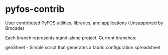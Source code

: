 # pyfos-contrib
User contributed PyFOS utilities, libraries, and applications (Unsupported by Brocade)

Each branch represents stand-alone project.  Current branches:

genSheet - Simple script that generates a fabric configuration spreadsheet
